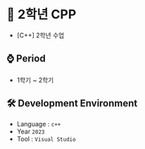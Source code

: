# 📕 2학년 CPP
- [C++] 2학년 수업

## ⌚ Period
  - 1학기 ~ 2학기

## 🛠 Development Environment
  - Language : `c++` 
  - Year `2023`
  - Tool : `Visual Studio`
